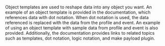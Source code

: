 Object templates are used to reshape data into any object you want. An example of an object template is provided in the documentation, which references data with dot notation. When dot notation is used, the data referenced is replaced with the data from the profile and event. An example of using an object template with sample data from profile and event is also provided. Additionally, the documentation provides links to related topics such as templates, dot notation, logic notation, and make payload plugin.

